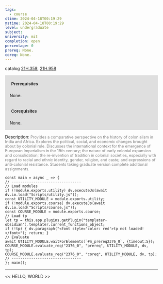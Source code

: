 ```yaml
---
tags:
  - course
ctime: 2024-04-18T00:19:29
mstime: 2024-04-18T00:19:29
level: undergraduate
subject: 
university: mit
completion: open
percentage: 0
prereq: None.
coreq: None.
---
```


catalog [21H.358](http://student.mit.edu/catalog/m21Hb.html#21H.358), [21H.958](http://student.mit.edu/catalog/m21Hb.html#21H.958)

<span style="display: block; padding: 15px; background-color: rgb(100, 100, 100, 0.2);"><font id="m_prereq2376_0" style="display: block; font-family: Arial, sans-serif; font-weight: bold; padding: 5px">Prerequisites</font><br><span id="prereq2376_0">None.</span></span>
<span style="display: block; padding: 15px; background-color: rgb(100, 100, 100, 0.2);"><font id="m_coreq2376_0" style="display: block; font-family: Arial, sans-serif; font-weight: bold; padding: 5px">Corequisites</font><br><span id="coreq2376_0">None.</span></span>

<font style="">Description:</font>
<font style="color: grey; font-size: 0.8rem;">Provides a comparative perspective on the history of colonialism in India and Africa. Explores the political, social, and economic changes brought about by colonial rule. Discusses the international context for the emergence of European Imperialism in the 19th century; the nature of early colonial expansion and consolidation; the re-invention of tradition in colonial societies, especially with regard to racial and ethnic identity, gender, religion, and caste; and expressions of anti-colonial resistance. Students taking graduate version complete additional assignments.</font>

```dataviewjs
const main = async _ => {
// --------------------------------
// Load modules
if (!module.exports.utility) dv.executeJs(await dv.io.load("Scripts/utility.js"));
const UTILITY_MODULE = module.exports.utility;
if (!module.exports.course) dv.executeJs(await dv.io.load("Scripts/course.js"));
const COURSE_MODULE = module.exports.course;
// Load tp
let tp = this.app.plugins.getPlugin("templater-obsidian").templater.current_functions_object;
if (!tp) { dv.paragraph("<font style='color: red'>tp not loaded!</font>"); return; }
// Evaluate
await UTILITY_MODULE.waitForElements(`#m_prereq2376_0`, {timeout:5});
COURSE_MODULE.evaluate_req("2376_0", "prereq", UTILITY_MODULE, dv, tp);
COURSE_MODULE.evaluate_req("2376_0", "coreq", UTILITY_MODULE, dv, tp);
// --------------------------------
}; main();
```

---

<< HELLO, WORLD >>
